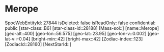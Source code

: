 ﻿---
location: [23.95,56.575,400]
type: Station
tags:
- astro/Star

---

# Merope

SpocWebEntityId: 27844
isDeleted: false
isReadOnly: false
confidential: public
[star-class::B6]
[star-class-id::28188]
[Mass-sol::]
[name::Merope]
[geo-alt::400]
[geo-lon::56.575]
[geo-lat::23.95]
[geo-lon-v::0.002]
[geo-lat-v::-0.04]
[bright-min::42]
[bright-max::42]
[Zodiac-index::123]
[ZodiacId::28160]
[NextStarId::]

